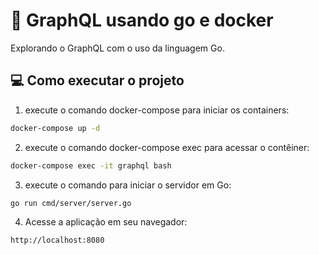 # 🐳 GraphQL usando go e docker

Explorando o GraphQL com o uso da linguagem Go.


## 💻 Como executar o projeto

1. execute o comando docker-compose para iniciar os containers:

```bash
docker-compose up -d
```

2. execute o comando docker-compose exec para acessar o contêiner:


```bash
docker-compose exec -it graphql bash
```

3. execute o comando para iniciar o servidor em Go:


```bash
go run cmd/server/server.go
```

4. Acesse a aplicação em seu navegador:

```bash
http://localhost:8080
```